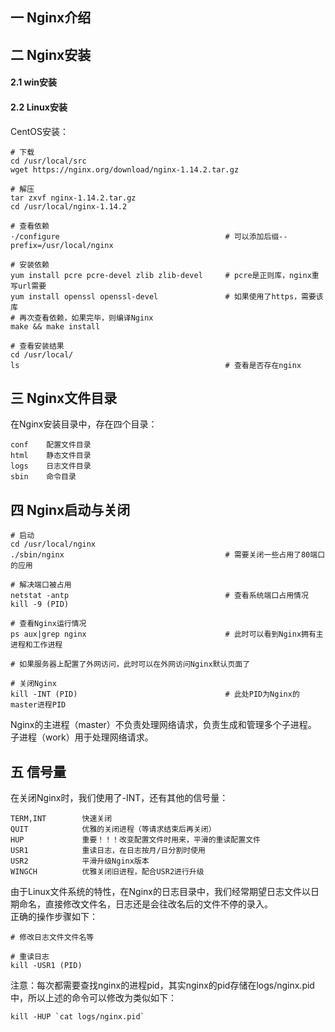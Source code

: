 ## 一 Nginx介绍
## 二 Nginx安装
#### 2.1 win安装
#### 2.2 Linux安装
CentOS安装：
```
# 下载
cd /usr/local/src
wget https://nginx.org/download/nginx-1.14.2.tar.gz

# 解压
tar zxvf nginx-1.14.2.tar.gz
cd /usr/local/nginx-1.14.2

# 查看依赖
·/configure                                     # 可以添加后缀--prefix=/usr/local/nginx

# 安装依赖
yum install pcre pcre-devel zlib zlib-devel     # pcre是正则库，nginx重写url需要
yum install openssl openssl-devel               # 如果使用了https，需要该库              
# 再次查看依赖，如果完毕，则编译Nginx
make && make install

# 查看安装结果
cd /usr/local/
ls                                              # 查看是否存在nginx
```
## 三 Nginx文件目录
在Nginx安装目录中，存在四个目录：
```
conf    配置文件目录
html    静态文件目录
logs    日志文件目录
sbin    命令目录
```
## 四 Nginx启动与关闭
```
# 启动
cd /usr/local/nginx
./sbin/nginx                                    # 需要关闭一些占用了80端口的应用

# 解决端口被占用
netstat -antp                                   # 查看系统端口占用情况
kill -9 (PID)

# 查看Nginx运行情况
ps aux|grep nginx                               # 此时可以看到Nginx拥有主进程和工作进程

# 如果服务器上配置了外网访问，此时可以在外网访问Nginx默认页面了

# 关闭Nginx
kill -INT (PID)                                 # 此处PID为Nginx的master进程PID
```
Nginx的主进程（master）不负责处理网络请求，负责生成和管理多个子进程。  
子进程（work）用于处理网络请求。  
## 五 信号量
在关闭Nginx时，我们使用了-INT，还有其他的信号量：
```
TERM,INT        快速关闭
QUIT            优雅的关闭进程（等请求结束后再关闭）
HUP             重要！！！改变配置文件时用来，平滑的重读配置文件
USR1            重读日志，在日志按月/日分割时使用
USR2            平滑升级Nginx版本
WINGCH          优雅关闭旧进程，配合USR2进行升级
```
由于Linux文件系统的特性，在Nginx的日志目录中，我们经常期望日志文件以日期命名，直接修改文件名，日志还是会往改名后的文件不停的录入。  
正确的操作步骤如下：
```
# 修改日志文件文件名等

# 重读日志
kill -USR1 (PID)
```
注意：每次都需要查找nginx的进程pid，其实nginx的pid存储在logs/nginx.pid中，所以上述的命令可以修改为类似如下：
```
kill -HUP `cat logs/nginx.pid`
```